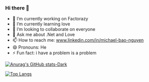 ### Hi there 👋
- 🔭 I’m currently working on Factorazy
- 🌱 I’m currently learning love
- 👯 I’m looking to collaborate on everyone
- 💬 Ask me about .Net and Love
- 📫 How to reach me: www.linkedin.com/in/michael-bao-nguyen
- 😄 Pronouns: He
- ⚡ Fun fact: i have a problem is a problem


[![Anurag's GitHub stats-Dark](https://github-readme-stats.vercel.app/api?username=Michael-Bao-Nguyen&show_icons=true&theme=dark#gh-dark-mode-only)](https://github.com/Michael-Bao-Nguyen/github-readme-stats#gh-dark-mode-only)

[![Top Langs](https://github-readme-stats.vercel.app/api/top-langs/?username=Michael-Bao-Nguyen)](https://github.com/Michael-Bao-Nguyen/github-readme-stats)
